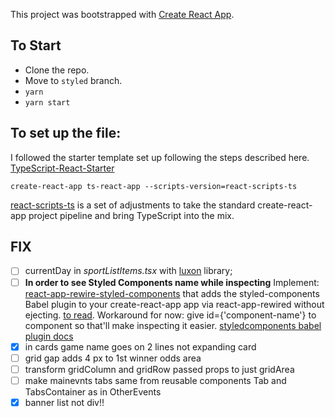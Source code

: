 This project was bootstrapped with [Create React App](https://github.com/facebookincubator/create-react-app).

## To Start

- Clone the repo.
- Move to `styled` branch.
- `yarn`
- `yarn start`

## To set up the file: 
I followed the starter template set up following the steps described here. [TypeScript-React-Starter](https://github.com/Microsoft/TypeScript-React-Starter) 

`create-react-app ts-react-app --scripts-version=react-scripts-ts`

[react-scripts-ts](https://www.npmjs.com/package/react-scripts-ts) is a set of adjustments to take the standard create-react-app project pipeline and bring TypeScript into the mix.

## FIX

- [ ] currentDay in _sportListItems.tsx_ with [luxon](https://moment.github.io/luxon/) library;
- [ ] **In order to see Styled Components name while inspecting** Implement: [react-app-rewire-styled-components](https://github.com/withspectrum/react-app-rewire-styled-components) that adds the styled-components Babel plugin to your create-react-app app via react-app-rewired without ejecting. [to read](https://github.com/styled-components/babel-plugin-styled-components/issues/59). Workaround for now: give id={'component-name'} to component so that'll make inspecting it easier.
[styledcomponents babel plugin docs](https://www.styled-components.com/docs/tooling#babel-plugin)
- [x] in cards game name goes on 2 lines not expanding card
- [ ] grid gap adds 4 px to 1st winner odds area
- [ ] transform gridColumn and gridRow passed props to just gridArea
- [ ] make mainevnts tabs same from reusable components Tab and TabsContainer as in OtherEvents
- [x] banner list not div!!